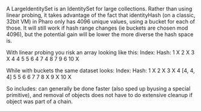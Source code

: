 A LargeIdentitySet is an IdentitySet for large collections.
Rather than using linear probing, it takes advantage of the fact that identityHash (on a classic, 32bit VM) 
in Pharo only has 4096 unique values, using a bucket for each of those.
It will still work if hash range changes (ie buckets are chosen mod 4096), 
but the potential gain will be lower the more diverse the hash space is.

With linear probing you risk an array looking like this:
Index:	Hash:
	1	X
	2	X
	3	X
	4	4
	5	5
	6	4
	7	4
	8	7
	9	6
	10	X

While with buckets the same dataset looks:
Index:	Hash:
	1	X
	2	X
	3	X
	4	[4, 4, 4]
	5	5
	6	6
	7	7
	8	X
	9	X
	10	X

So includes: can generally be done faster (also sped up byusing a special primitive), 
and removal of objects does not have to do extensive cleanup if object was part of a chain.